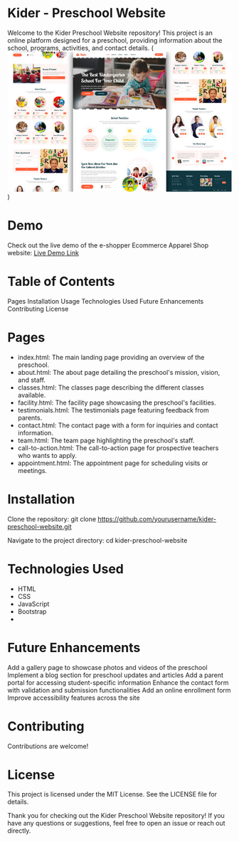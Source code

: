 # Kider - Preschool Website
 Welcome to the Kider Preschool Website repository! This project is an online platform designed for a preschool, providing information about the school, programs, activities, and contact details.
  (![Project Logo](Kider-Preschool-website.jpg))
 
 # Demo
Check out the live demo of the e-shopper Ecommerce Apparel Shop website: [Live Demo Link](https://hadiqaaziz.github.io/Kider---Preschool-Website/)
# Table of Contents
Pages
Installation
Usage
Technologies Used
Future Enhancements
Contributing
License

# Pages
- index.html: The main landing page providing an overview of the preschool.
- about.html: The about page detailing the preschool's mission, vision, and staff.
- classes.html: The classes page describing the different classes available.
- facility.html: The facility page showcasing the preschool's facilities.
- testimonials.html: The testimonials page featuring feedback from parents.
- contact.html: The contact page with a form for inquiries and contact information.
- team.html: The team page highlighting the preschool's staff.
- call-to-action.html: The call-to-action page for prospective teachers who wants to apply.
- appointment.html: The appointment page for scheduling visits or meetings.
# Installation
Clone the repository:
git clone https://github.com/yourusername/kider-preschool-website.git

Navigate to the project directory:
cd kider-preschool-website

# Technologies Used
- HTML
- CSS
- JavaScript
- Bootstrap
- 
# Future Enhancements
Add a gallery page to showcase photos and videos of the preschool
Implement a blog section for preschool updates and articles
Add a parent portal for accessing student-specific information
Enhance the contact form with validation and submission functionalities
Add an online enrollment form
Improve accessibility features across the site

# Contributing
Contributions are welcome!

# License
This project is licensed under the MIT License. See the LICENSE file for details.

Thank you for checking out the Kider Preschool Website repository! If you have any questions or suggestions, feel free to open an issue or reach out directly.
